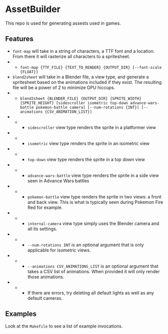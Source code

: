 # AssetBuilder

This repo is used for generating assests used in games. 

## Features
- `font-map` will take in a string of characters, a TTF font and a location. From there it will rasterize all characters to a spritesheet.
- - `font-map {TTF_FILE} {TEXT_TO_RENDER} {OUTPUT_DIR} [--font-scale {FLOAT}]`
- `blend2sheet` will take in a Blender file, a view type, and generate a spritesheet based on the animations included if they exist. The resulting file will be a power of 2 to minimize GPU hiccups.
- - `blend2sheet {BLENDER_FILE} {OUTPUT_DIR} {SPRITE_WIDTH} {SPRITE_HEIGHT} [sidescroller isometric top-down advance-wars-battle pokemon-battle camera] [--num-rotations {INT}] [--animations {CSV_ANIMATION_LIST}]`
- - - `sidescroller` view type renders the sprite in a platformer view
- - - `isometric` view type renders the sprite in an isometric view
- - - `top-down` view type renders the sprite in a top down view
- - - `advance-wars-battle` view type renders the sprite in a side view seen in Advance Wars battles
- - - `pokemon-battle` view type renders the sprite in two views: a front and back view. This is what is typically seen during Pokemon Fire Red for example.
- - - `internal-camera` view type simply uses the Blender camera and all its settings.
- - - `--num-rotations INT` is an optional argument that is only applicable for isometric views. 
- - - `--animations CSV_ANIMATIONS_LIST` is an optional argument that takes a CSV list of animations. When provided it will only render those animations.
- - - If there are errors, try deleting all default lights as well as any default cameras.

## Examples
Look at the `Makefile` to see a list of example invocations. 
